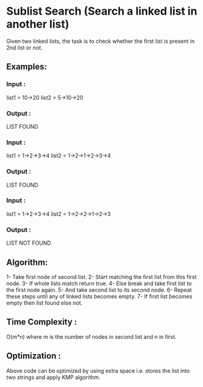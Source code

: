 # Sublist Search (Search a linked list in another list)

Given two linked lists, the task is to check whether the first list is present in 2nd list or not.
## Examples:

### Input  : 
list1 =  10->20
         list2  = 5->10->20
### Output : 
LIST FOUND

### Input  : 
list1 =  1->2->3->4
         list2  = 1->2->1->2->3->4
### Output : 
LIST FOUND

### Input  : 
list1 =  1->2->3->4
         list2  = 1->2->2->1->2->3
### Output : 
LIST NOT FOUND

## Algorithm:
1- Take first node of second list.
2- Start matching the first list from this first node.
3- If whole lists match return true.
4- Else break and take first list to the first node again.
5- And take second list to its second node.
6- Repeat these steps until any of linked lists becomes empty.
7- If first list becomes empty then list found else not.

## Time Complexity : 
O(m*n) where m is the number of nodes in second list and n in first.

## Optimization :
Above code can be optimized by using extra space i.e. stores the list into two strings and apply KMP algorithm.
